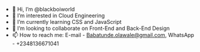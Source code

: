 - 👋 Hi, I’m @blackboiworld
- 👀 I’m interested in Cloud Engineering
- 🌱 I’m currently learning CSS and JavaScript
- 💞️ I’m looking to collaborate on Front-End and Back-End Design
- 📫 How to reach me: E-mail - Babatunde.olawale@gmail.com, WhatsApp - +2348136671041

<!---
blackboiworld/blackboiworld is a ✨ special ✨ repository because its `README.md` (this file) appears on your GitHub profile.
You can click the Preview link to take a look at your changes.
--->
